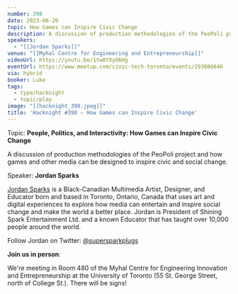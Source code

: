 ```yaml
---
number: 398
date: 2023-06-20
topic: How Games can Inspire Civic Change
description: A discussion of production methodologies of the PeoPoli project and how games and other media can be designed to inspire civic and social change.
speakers:
  - "[[Jordan Sparks]]"
venue: "[[Myhal Centre for Engineering and Entrepreneurship]]"
videoUrl: https://youtu.be/1tw8YXyO6Hg
eventUrl: https://www.meetup.com/civic-tech-toronto/events/293806646
via: hybrid
booker: Luke
tags:
  - type/hacknight
  - topic/play
image: "[[hacknight_398.jpeg]]"
title: 'Hacknight #398 – How Games can Inspire Civic Change'
---
```


Topic: **People, Politics, and Interactivity: How Games can Inspire Civic Change**

A discussion of production methodologies of the PeoPoli project and how games and other media can be designed to inspire civic and social change.

Speaker: **Jordan Sparks**

[Jordan Sparks](https://grindspark.com/) is a Black-Canadian Multimedia Artist, Designer, and Educator born and based in Toronto, Ontario, Canada that uses art and digital experiences to explore how media can entertain and inspire social change and make the world a better place. Jordan is President of Shining Spark Entertainment Ltd. and a known Educator that has taught over 10,000 people around the world.

Follow Jordan on Twitter: [@supersparkplugs](https://twitter.com/SuperSparkplugs)

**Join us in person**:

We're meeting in Room 480 of the Myhal Centre for Engineering Innovation and Entrepreneurship at the University of Toronto (55 St. George Street, north of College St.). There will be signs!
